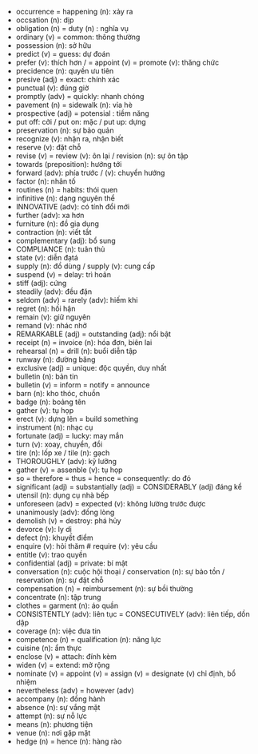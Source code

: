 - occurrence = happening (n): xảy ra
- occsation (n): dịp
- obligation (n) = duty (n) : nghĩa vụ
- ordinary (v) = common: thông thường
- possession (n): sở hữu
- predict (v) = guess: dự đoán
- prefer (v): thích hơn / = appoint (v) = promote (v): thăng chức
- precidence (n): quyền ưu tiên
- presive (adj) = exact: chính xác
- punctual (v): đúng giờ
- promptly (adv) = quickly: nhanh chóng
- pavement (n) = sidewalk (n): vỉa hè
- prospective (adj) = potensial : tiềm năng
- put off: cởi / put on: mặc / put up: dựng
- preservation (n): sự bảo quản
- recognize (v): nhận ra, nhận biết
- reserve (v): đặt chỗ
- revise (v) = review (v): ôn lại / revision (n): sự ôn tập
- towards (preposition): hướng tới
- forward (adv): phía trước / (v): chuyển hướng
- factor (n): nhân tố
- routines (n) = habits: thói quen
- infinitive (n): dạng nguyên thể
- INNOVATIVE (adv): có tính đổi mới
- further (adv): xa hơn
- furniture (n): đồ gia dụng
- contraction (n): viết tắt
- complementary (adj): bổ sung
- COMPLIANCE (n): tuân thủ
- state (v): diễn đạtá
- supply (n): đồ dùng / supply (v): cung cấp
- suspend (v) = delay: trì hoãn
- stiff (adj): cứng
- steadily (adv): đều đặn
- seldom (adv) = rarely (adv): hiếm khi
- regret (n): hối hận
- remain (v): giữ nguyên
- remand (v): nhác nhở
- REMARKABLE (adj) = outstanding (adj): nổi bật
- receipt (n) = invoice (n): hóa đơn, biên lai
- rehearsal (n) = drill (n): buổi diễn tập
- runway (n): đường băng
- exclusive (adj) = unique: độc quyền, duy nhất
- bulletin (n): bản tin
- bulletin (v) = inform = notify = announce
- barn (n): kho thóc, chuồn
- badge (n): boảng tên
- gather (v): tụ họp
- erect (v): dựng lên = build something
- instrument (n): nhạc cụ
- fortunate (adj) = lucky: may mắn
- turn (v): xoay, chuyển, đổi
- tire (n): lốp xe / tile (n): gạch
- THOROUGHLY (adv): kỹ lưỡng
- gather (v) = assenble (v): tụ họp
- so = therefore = thus = hence = consequently: do đó
- significant (adj) = substantially (adj) = CONSIDERABLY (adj) đáng kể
- utensil (n): dụng cụ nhà bếp
- unforeseen (adv) = expected (v): không lường trước được
- unanimously (adv): đồng lòng
- demolish (v) = destroy: phá hủy
- devorce (v): ly dị
- defect (n): khuyết điểm
- enquire (v): hỏi thăm # require (v): yêu cầu
- entitle (v): trao quyền
- confidential (adj) = private: bí mật
- conversation (n): cuộc hội thoại / conservation (n): sự bảo tồn / reservation (n): sự đặt chỗ
- compensation (n) = reimbursement (n): sự bồi thường
- concentrate (n): tập trung
- clothes = garment (n): áo quần
- CONSISTENTLY (adv): liên tục = CONSECUTIVELY (adv): liên tiếp, dồn dập
- coverage (n): việc đưa tin
- competence (n) = qualification (n): năng lực
- cuisine (n): ẩm thực
- enclose (v) = attach: đính kèm
- widen (v) = extend: mở rộng
- nominate (v) = appoint (v) = assign (v) = designate (v) chỉ định, bổ nhiệm
- nevertheless (adv) = however (adv)
- accompany (n): đồng hành
- absence (n): sự vắng mặt
- attempt (n): sự nỗ lực
- means (n): phương tiện
- venue (n): nơi gặp mặt
- hedge (n) = hence (n): hàng rào
